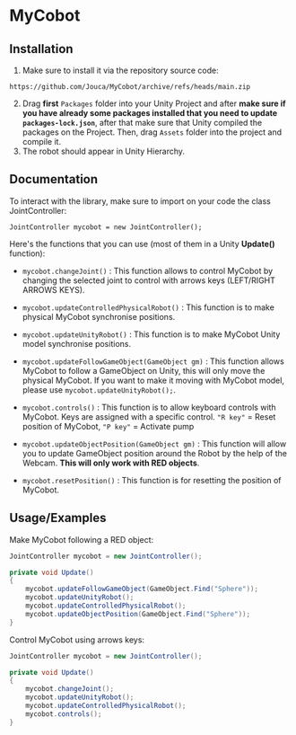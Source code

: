 
# MyCobot




## Installation

1. Make sure to install it via the repository source code:
```
https://github.com/Jouca/MyCobot/archive/refs/heads/main.zip
```
2. Drag **first** `Packages` folder into your Unity Project and after **make sure if you have already some packages installed that you need to update `packages-lock.json`**, after that make sure that Unity compiled the packages on the Project. Then, drag `Assets` folder into the project and compile it.
3. The robot should appear in Unity Hierarchy.

## Documentation

To interact with the library, make sure to import on your code the class JointController:
```
JointController mycobot = new JointController();
```

Here's the functions that you can use (most of them in a Unity **Update()** function):

- `mycobot.changeJoint()` : This function allows to control MyCobot by changing the selected joint to control with arrows keys (LEFT/RIGHT ARROWS KEYS).

- `mycobot.updateControlledPhysicalRobot()` : This function is to make physical MyCobot synchronise positions.

- `mycobot.updateUnityRobot()` : This function is to make MyCobot Unity model synchronise positions.

- `mycobot.updateFollowGameObject(GameObject gm)` : This function allows MyCobot to follow a GameObject on Unity, this will only move the physical MyCobot. If you want to make it moving with MyCobot model, please use `mycobot.updateUnityRobot();`.

- `mycobot.controls()` : This function is to allow keyboard controls with MyCobot. Keys are assigned with a specific control. `"R key"` = Reset position of MyCobot, `"P key"` = Activate pump

- `mycobot.updateObjectPosition(GameObject gm)` : This function will allow you to update GameObject position around the Robot by the help of the Webcam. **This will only work with RED objects**.

- `mycobot.resetPosition()` : This function is for resetting the position of MyCobot.
## Usage/Examples

Make MyCobot following a RED object:

```cs
JointController mycobot = new JointController();

private void Update()
{
    mycobot.updateFollowGameObject(GameObject.Find("Sphere"));
    mycobot.updateUnityRobot();
    mycobot.updateControlledPhysicalRobot();
    mycobot.updateObjectPosition(GameObject.Find("Sphere"));
}
```

Control MyCobot using arrows keys:

```cs
JointController mycobot = new JointController();

private void Update()
{
    mycobot.changeJoint();
    mycobot.updateUnityRobot();
    mycobot.updateControlledPhysicalRobot();
    mycobot.controls();
}
```

